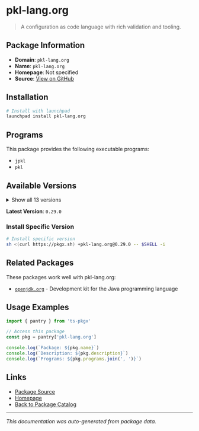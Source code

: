 # pkl-lang.org

> A configuration as code language with rich validation and tooling.

## Package Information

- **Domain**: `pkl-lang.org`
- **Name**: `pkl-lang.org`
- **Homepage**: Not specified
- **Source**: [View on GitHub](https://github.com/pkgxdev/pantry/tree/main/projects/pkl-lang.org/package.yml)

## Installation

```bash
# Install with launchpad
launchpad install pkl-lang.org
```

## Programs

This package provides the following executable programs:

- `jpkl`
- `pkl`

## Available Versions

<details>
<summary>Show all 13 versions</summary>

- `0.29.0`, `0.28.2`, `0.28.1`, `0.28.0`, `0.27.2`
- `0.27.1`, `0.27.0`, `0.26.3`, `0.26.2`, `0.26.1`
- `0.26.0`, `0.25.3`, `0.25.2`

</details>

**Latest Version**: `0.29.0`

### Install Specific Version

```bash
# Install specific version
sh <(curl https://pkgx.sh) +pkl-lang.org@0.29.0 -- $SHELL -i
```

## Related Packages

These packages work well with pkl-lang.org:

- [`openjdk.org`](../openjdk.org/index.md) - Development kit for the Java programming language

## Usage Examples

```typescript
import { pantry } from 'ts-pkgx'

// Access this package
const pkg = pantry['pkl-lang.org']

console.log(`Package: ${pkg.name}`)
console.log(`Description: ${pkg.description}`)
console.log(`Programs: ${pkg.programs.join(', ')}`)
```

## Links

- [Package Source](https://github.com/pkgxdev/pantry/tree/main/projects/pkl-lang.org/package.yml)
- [Homepage](#)
- [Back to Package Catalog](../../package-catalog.md)

---

*This documentation was auto-generated from package data.*
